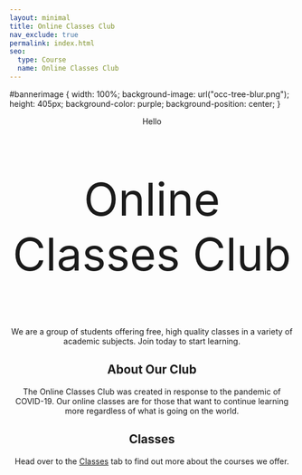 ```yaml
---
layout: minimal
title: Online Classes Club
nav_exclude: true
permalink: index.html
seo:
  type: Course
  name: Online Classes Club
---
```


#bannerimage {
  width: 100%;
  background-image: url("occ-tree-blur.png");
  height: 405px;
  background-color: purple;
  background-position: center;
}

<center>

<div id="bannerimage">Hello</div>

<p style="font-size:80px">Online Classes Club</p>   

  <p> We are a group of students offering free, high quality classes in a variety of academic subjects. Join today to start learning. </p>

  <h2 style="text-align:center"> About Our Club </h2>
  The Online Classes Club was created in response to the pandemic of COVID-19. Our online classes are for those that want to continue learning more regardless of what is   going on the world.

  <h2 style="text-align:center"> Classes </h2>
  Head over to the <a href="/classes/">Classes</a> tab to find out more about the courses we offer.
  
</center>
